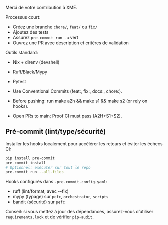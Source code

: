 Merci de votre contribution à XME.

Processus court:
- Créez une branche `chore/`, `feat/` ou `fix/`
- Ajoutez des tests
- Assurez `pre-commit run -a` vert
- Ouvrez une PR avec description et critères de validation

Outils standard:
- Nix + direnv (devshell)
- Ruff/Black/Mypy
- Pytest

- Use Conventional Commits (feat:, fix:, docs:, chore:).
- Before pushing: run make a2h && make s1 && make s2 (or rely on hooks).
- Open PRs to main; Proof CI must pass (A2H+S1+S2).

## Pré-commit (lint/type/sécurité)

Installer les hooks localement pour accélérer les retours et éviter les échecs CI:

```bash
pip install pre-commit
pre-commit install
# Optionnel: exécuter sur tout le repo
pre-commit run --all-files
```

Hooks configurés dans `.pre-commit-config.yaml`:
- ruff (lint/format, avec --fix)
- mypy (typage) sur `pefc`, `orchestrator`, `scripts`
- bandit (sécurité) sur `pefc`

Conseil: si vous mettez à jour des dépendances, assurez-vous d’utiliser `requirements.lock` et de vérifier `pip-audit`.
